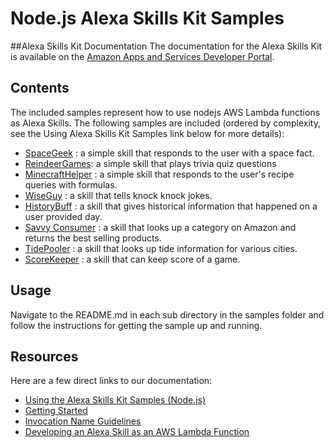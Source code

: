 # Node.js Alexa Skills Kit Samples

##Alexa Skills Kit Documentation
The documentation for the Alexa Skills Kit is available on the [Amazon Apps and Services Developer Portal](https://developer.amazon.com/appsandservices/solutions/alexa/alexa-skills-kit/).

## Contents
The included samples represent how to use nodejs AWS Lambda functions as Alexa Skills.
The following samples are included (ordered by complexity, see the Using Alexa Skills Kit Samples
link below for more details):

- [SpaceGeek](samples/spaceGeek) : a simple skill that responds to the user with a space fact.
- [ReindeerGames](samples/reindeerGames): a simple skill that plays trivia quiz questions
- [MinecraftHelper](samples/minecraftHelper) : a simple skill that responds to the user's recipe queries with formulas.
- [WiseGuy](samples/wiseGuy) : a skill that tells knock knock jokes.
- [HistoryBuff](samples/historyBuff) : a skill that gives historical information that happened on a user provided day.
- [Savvy Consumer](samples/savvyConsumer) : a skill that looks up a category on Amazon and returns the best selling products.
- [TidePooler](samples/tidePooler) : a skill that looks up tide information for various cities.
- [ScoreKeeper](samples/scoreKeeper) : a skill that can keep score of a game.

## Usage
Navigate to the README.md in each sub directory in the samples folder and follow the instructions for getting the sample up and running.

## Resources
Here are a few direct links to our documentation:

- [Using the Alexa Skills Kit Samples (Node.js)](https://developer.amazon.com/public/solutions/alexa/alexa-skills-kit/docs/using-the-alexa-skills-kit-samples)
- [Getting Started](https://developer.amazon.com/appsandservices/solutions/alexa/alexa-skills-kit/getting-started-guide)
- [Invocation Name Guidelines](https://developer.amazon.com/public/solutions/alexa/alexa-skills-kit/docs/choosing-the-invocation-name-for-an-alexa-skill)
- [Developing an Alexa Skill as an AWS Lambda Function](https://developer.amazon.com/appsandservices/solutions/alexa/alexa-skills-kit/docs/developing-an-alexa-skill-as-a-lambda-function)
